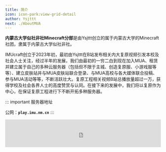 ```yaml
---
title: 简介
icon: icon-park:view-grid-detail
author: Ysjttt
next: ./AboutMUA
---
```



**内蒙古大学似社非社Minecraft分部**是由Ysjttt创立的属于内蒙古大学的Minecraft社团，隶属于内蒙古大学似社非社。

IMUcraft创立于2023年初，最初由Ysjttt在B站发布相关内大复原视频引发本校及社会人士关注，经过半年的发展，我们由最初的一穷二白到现在加入MUA、租赁并建立属于自己的多种云服务器（包括但不限于主城、创造复原服、小游戏服等等）、建立皮肤站并与MUA皮肤站联合登录、与MUA高校与各大媒体联合投稿、参与MUA活动等等，不断活跃壮大。复原工程相关视频B站总播放量超过一万，获得学校及社会各界人士的高度赞赏与认同。在接下来的发展中，我们将以复原作为中心，在保证复原工程进行下不断开拓多种服务器。


::: important 服务器地址

公网：**`play.imu.nm.cn`**
:::

<iframe
style="width:728px;height:90px;max-width:100%;border:none;display:block;margin:auto;pointer-events:none"
src="https://de.namemc.com/server/play.imu.nm.cn/embed"
width="728"
height="90"
sandbox="allow-same-origin">
</iframe>
